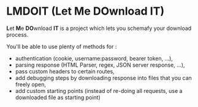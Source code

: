 # LMDOIT (Let Me DOwnload IT)

**L**et **M**e **DO**wnload **IT** is a project which lets you schemafy your download process.

You'll be able to use plenty of methods for :
-   authentication (cookie, username:password, bearer token, ...),
-   parsing response (HTML Parser, regex, JSON server response, ...),
-   pass custom headers to certain routes,
-   add debugging steps by downloading response into files that you can freely open,
-   add custom starting points (instead of re-doing all requests, use a downloaded file as starting point)
